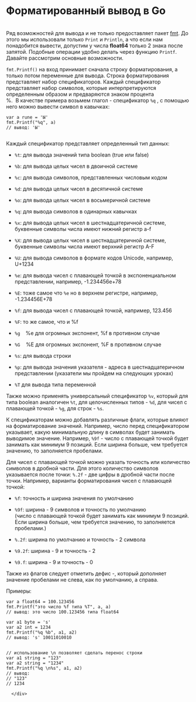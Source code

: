 # Форматированный вывод в Go

<article id="ember2996" class="step-show ember-view"><div class="step-dynamic-container">
<!---->
      <div id="ember2997" class="step-view step-view_material ember-view"><!----><div class="step-wrapper">
  <div class="step-inner page-fragment">
      <div id="ember2998" class="html-content rich-text-viewer ember-view" data-processed=""><!----><span>

<p><br>
Ряд возможностей для вывода&nbsp;и не только предоставляет пакет&nbsp;<a href="https://golang.org/pkg/fmt" rel="nofollow noopener noreferrer" target="_blank">fmt</a>. До этого&nbsp;мы использовали только <code>Print</code> и <code>Println</code>, а что если нам понадобится вывести, допустим у числа <strong>float64</strong> только 2&nbsp;знака&nbsp;после запятой. Подобные&nbsp;операции удобно делать через функцию <code>Printf</code>. Давайте рассмотрим&nbsp;основные возможности.</p>

<p><code>fmt.Printf()</code> на вход принимает сначала строку форматирования, а только потом&nbsp;переменные&nbsp;для вывода.&nbsp;Строка форматирования представляет набор спецификаторов. Каждый спецификатор представляет набор символов, которые интерпретируются определенным образом и предваряются знаком процента %.&nbsp;&nbsp;В&nbsp;качестве примера возьмем глагол&nbsp;-&nbsp;спецификатор&nbsp;<code>%q</code>&nbsp;, с помощью него можно вывести символ в кавычках:</p>

<pre><code class="language-go hljs"><span class="hljs-keyword">var</span> a <span class="hljs-keyword">rune</span> = <span class="hljs-string">'Ы'</span>
fmt.Printf(<span class="hljs-string">"%q"</span>, a)
<span class="hljs-comment">// вывод: 'Ы'</span>

</code></pre>

<p>Каждый спецификатор представляет определенный тип данных:</p>

<ul>
	<li>
	<p><code>%t</code>: для вывода значений типа boolean (true или false)</p>
	</li>
	<li>
	<p><code>%b</code>: для вывода целых чисел в двоичной системе</p>
	</li>
	<li>
	<p><code>%c</code>: для вывода символов, представленных числовым кодом</p>
	</li>
	<li>
	<p><code>%d</code>: для вывода целых чисел в десятичной системе</p>
	</li>
	<li>
	<p><code>%o</code>: для вывода целых чисел в восьмеричной системе</p>
	</li>
	<li>
	<p><code>%q</code>: для вывода символов в одинарных кавычках</p>
	</li>
	<li>
	<p><code>%x</code>: для вывода целых чисел в шестнадцатеричной системе, буквенные символы числа имеют нижний регистр a-f</p>
	</li>
	<li>
	<p><code>%X</code>: для вывода целых чисел в шестнадцатеричной&nbsp;системе, буквенные символы числа имеют верхний регистр A-F</p>
	</li>
	<li>
	<p><code>%U</code>: для вывода символов в формате кодов Unicode, например, U+1234</p>
	</li>
	<li>
	<p><code>%e</code>: для вывода чисел с плавающей точкой в экспоненциальном представлении, например, -1.234456e+78</p>
	</li>
	<li>
	<p><code>%E</code>: тоже самое что <code>%e</code> но в верхнем регистре, например, -1.234456E+78</p>
	</li>
	<li>
	<p><code>%f</code>: для вывода чисел с плавающей точкой, например, 123.456</p>
	</li>
	<li>
	<p><code>%F</code>: то же самое, что и %f</p>
	</li>
	<li>
	<p><code>%g&nbsp;</code>&nbsp; %e для огромных экспонент, %f в противном случае</p>
	</li>
	<li>
	<p><code>%G</code>&nbsp; &nbsp; %E для огромных экспонент, %F&nbsp;в противном случае</p>
	</li>
	<li>
	<p><code>%s</code>: для вывода строки</p>
	</li>
	<li>
	<p><code>%p</code>: для вывода значения указателя - адреса в шестнадцатеричном представлении (указатели мы пройдем на следующих уроках)</p>
	</li>
	<li>
	<p><code>%T</code> для вывода типа переменной</p>
	</li>
</ul>

<p>Также можно применять универсальный спецификатор&nbsp;<code>%v</code>, который для типа boolean аналогичен&nbsp;<code>%t</code>, для целочисленных типов -&nbsp;<code>%d</code>, для чисел с плавающей точкой -&nbsp;<code>%g</code>, для строк -&nbsp;<code>%s</code>.</p>

<p>К спецификаторам можно добавлять различные флаги, которые влияют на форматирование значений. Например, число перед спецификатором указывает, какую минимальную длину в символах будет занимать выводимое значение. Например,&nbsp;<code>%9f</code>&nbsp;- число с плавающей точкой будет занимать как минимум 9 позиций. Если ширина больше, чем требуется значению, то заполняется пробелами.</p>

<p>Для чисел с плавающей точкой можно указать точность или количество символов в дробной части. Для этого количество символов указывается после точки:&nbsp;<code>%.2f</code>&nbsp;- две цифры в дробной части после точки. Например, варианты форматирования чисел с плавающей точкой:</p>

<ul>
	<li>
	<p><code>%f</code>: точность и ширина значения по умолчанию</p>
	</li>
	<li>
	<p><code>%9f</code>: ширина - 9 символов и точность по умолчанию<br>
	(число с плавающей точкой будет занимать как минимум 9 позиций. Если ширина больше, чем требуется значению, то заполняется пробелами.)</p>
	</li>
	<li>
	<p><code>%.2f</code>: ширина по умолчанию и точность - 2 символа</p>
	</li>
	<li>
	<p><code>%9.2f</code>: ширина - 9 и точность - 2</p>
	</li>
	<li>
	<p><code>%9.f</code>: ширина - 9 и точность - 0</p>
	</li>
</ul>

<p>Также из флагов следует отметить дефис -, который дополняет значение пробелами не слева, как по умолчанию, а справа.</p>

<p>Примеры:</p>

<pre><code class="language-go hljs"><span class="hljs-keyword">var</span> a <span class="hljs-keyword">float64</span> = <span class="hljs-number">100.123456</span>
fmt.Printf(<span class="hljs-string">"это число %f типа %T"</span>, a, a)
<span class="hljs-comment">// вывод: это число 100.123456 типа float64</span>

<span class="hljs-keyword">var</span> a1 <span class="hljs-keyword">byte</span> = <span class="hljs-string">'s'</span>
<span class="hljs-keyword">var</span> a2 <span class="hljs-keyword">int</span> = <span class="hljs-number">1234</span>
fmt.Printf(<span class="hljs-string">"%q %b"</span>, a1, a2)
<span class="hljs-comment">// вывод: 's' 10011010010</span>


<span class="hljs-comment">// использование \n позволяет сделать перенос строки</span>
<span class="hljs-keyword">var</span> a1 <span class="hljs-keyword">string</span> = <span class="hljs-string">"123"</span>
<span class="hljs-keyword">var</span> a2 <span class="hljs-keyword">string</span> = <span class="hljs-string">"1234"</span>
fmt.Printf(<span class="hljs-string">"%q \n%s"</span>, a1, a2)
<span class="hljs-comment">// вывод: </span>
<span class="hljs-comment">// "123" </span>
<span class="hljs-comment">// 1234</span>
</code></pre></span></div>
      </div>
</div>
</div>
</article>
